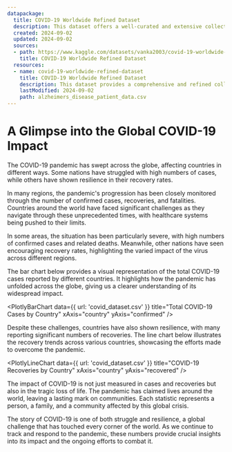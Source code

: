```yaml
---
datapackage:
  title: COVID-19 Worldwide Refined Dataset
  description: This dataset offers a well-curated and extensive collection of COVID-19 data, sourced from RapidAPI, designed to provide valuable insights. It is regularly updated with the latest available information, ensuring accurate and timely statistics.
  created: 2024-09-02
  updated: 2024-09-02
  sources:
  - path: https://www.kaggle.com/datasets/vanka2003/covid-19-worldwide-refined-dataset
    title: COVID-19 Worldwide Refined Dataset
  resources:
  - name: covid-19-worldwide-refined-dataset
    title: COVID-19 Worldwide Refined Dataset
    description: This dataset provides a comprehensive and refined collection of COVID-19 information, sourced from RapidAPI and curated to offer valuable insights. The data is updated with the most recent information available, ensuring that you have access to accurate and timely statistics.
    lastModified: 2024-09-02
    path: alzheimers_disease_patient_data.csv
---
```


# A Glimpse into the Global COVID-19 Impact

The COVID-19 pandemic has swept across the globe, affecting countries in different ways. Some nations have struggled with high numbers of cases, while others have shown resilience in their recovery rates. 

In many regions, the pandemic's progression has been closely monitored through the number of confirmed cases, recoveries, and fatalities. Countries around the world have faced significant challenges as they navigate through these unprecedented times, with healthcare systems being pushed to their limits.

In some areas, the situation has been particularly severe, with high numbers of confirmed cases and related deaths. Meanwhile, other nations have seen encouraging recovery rates, highlighting the varied impact of the virus across different regions.

The bar chart below provides a visual representation of the total COVID-19 cases reported by different countries. It highlights how the pandemic has unfolded across the globe, giving us a clearer understanding of its widespread impact.

<PlotlyBarChart
  data={{
    url: 'covid_dataset.csv'
  }}
  title="Total COVID-19 Cases by Country"
  xAxis="country"
  yAxis="confirmed"
/>

Despite these challenges, countries have also shown resilience, with many reporting significant numbers of recoveries. The line chart below illustrates the recovery trends across various countries, showcasing the efforts made to overcome the pandemic.

<PlotlyLineChart
  data={{
    url: 'covid_dataset.csv'
  }}
  title="COVID-19 Recoveries by Country"
  xAxis="country"
  yAxis="recovered"
/>

The impact of COVID-19 is not just measured in cases and recoveries but also in the tragic loss of life. The pandemic has claimed lives around the world, leaving a lasting mark on communities. Each statistic represents a person, a family, and a community affected by this global crisis. 

The story of COVID-19 is one of both struggle and resilience, a global challenge that has touched every corner of the world. As we continue to track and respond to the pandemic, these numbers provide crucial insights into its impact and the ongoing efforts to combat it.
